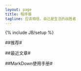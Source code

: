 ```yaml
---
layout: page
title: 程序猿
tagline: 应该相信，自己是生活的战胜者
---
```


{% include JB/setup %}

##推荐#


##最近文章#


##MarkDown使用手册#

